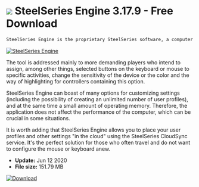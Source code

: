 # ![](https://cdn.softexe.net/static/icon/9/steelseries-engine-8335.png) SteelSeries Engine 3.17.9 - Free Download

```sh
SteelSeries Engine is the proprietary SteelSeries software, a computer hardware manufacturer that offers the ability to customize various devices of the company to suit your preferences.
```
[![SteelSeries Engine](https://gallery.dpcdn.pl/imgc/Tools/75497/g_-_420x350_1.5_-_x20170427233011_0.jpg)](https://softexe.net/win/system/other/steelseries-engine:hcce.html)

The tool is addressed mainly to more demanding players who intend to assign, among other things, selected buttons on the keyboard or mouse to specific activities, change the sensitivity of the device or the color and the way of highlighting for controllers containing this option. 
 
 SteelSeries Engine can boast of many options for customizing settings (including the possibility of creating an unlimited number of user profiles), and at the same time a small amount of operating memory. Therefore, the application does not affect the performance of the computer, which can be crucial in some situations.
 
 It is worth adding that SteelSeries Engine allows you to place your user profiles and other settings "in the cloud" using the SteelSeries CloudSync service. It's the perfect solution for those who often travel and do not want to configure the mouse or keyboard anew.


- **Update:** Jun 12 2020
- **File size:** 151.79 MB

[![Download](https://cdn.softexe.net/static/img/download.png)](https://softexe.net/win/system/other/steelseries-engine:hcce.html)

